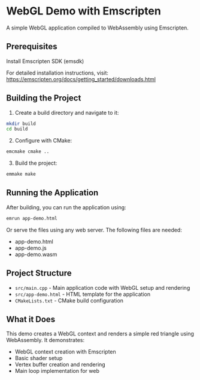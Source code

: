 # WebGL Demo with Emscripten

A simple WebGL application compiled to WebAssembly using Emscripten.

## Prerequisites

Install Emscripten SDK (emsdk)

For detailed installation instructions, visit: https://emscripten.org/docs/getting_started/downloads.html

## Building the Project

1. Create a build directory and navigate to it:
```bash
mkdir build
cd build
```

2. Configure with CMake:
```bash
emcmake cmake ..
```

3. Build the project:
```bash
emmake make
```

## Running the Application

After building, you can run the application using:
```bash
emrun app-demo.html
```

Or serve the files using any web server. The following files are needed:
- app-demo.html
- app-demo.js
- app-demo.wasm

## Project Structure

- `src/main.cpp` - Main application code with WebGL setup and rendering
- `src/app-demo.html` - HTML template for the application
- `CMakeLists.txt` - CMake build configuration

## What it Does

This demo creates a WebGL context and renders a simple red triangle using WebAssembly. It demonstrates:
- WebGL context creation with Emscripten
- Basic shader setup
- Vertex buffer creation and rendering
- Main loop implementation for web
